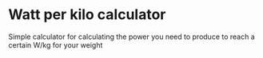 # Watt per kilo calculator

Simple calculator for calculating the power you need to produce to reach a certain W/kg for your weight

